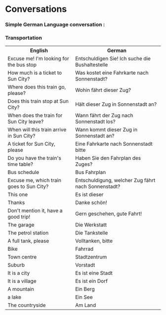 # Conversations

### Simple German Language conversation :
### Transportation

<table>
	<tr>
        <th>English</th>
        <th>German</th>
    </tr>
    <tr>
        <td>Excuse me! I'm looking for the bus stop</td>
        <td>Entschuldigen Sie! Ich suche die Bushaltestelle</td>
    </tr>
    <tr>
        <td>How much is a ticket to Sun City?</td>
        <td>Was kostet eine Fahrkarte nach Sonnenstadt?</td>
    </tr>
    <tr>
        <td>Where does this train go, please?</td>
        <td>Wohin fährt dieser Zug? </td>
    </tr>
    <tr>
        <td>Does this train stop at Sun City?</td>
        <td>Hält dieser Zug in Sonnenstadt an?</td>
    </tr>
    <tr>
        <td>When does the train for Sun City leave? </td>
        <td>Wann fährt der Zug nach Sonnenstadt los? </td>
    </tr>
    <tr>
        <td>When will this train arrive in Sun City?</td>
        <td>Wann kommt dieser Zug in Sonnenstadt an?</td>
    </tr>
    <tr>
        <td>A ticket for Sun City, please</td>
        <td>Eine Fahrkarte nach Sonnenstadt bitte</td>
    </tr>
    <tr>
        <td>Do you have the train's time table?</td>
        <td>Haben Sie den Fahrplan des Zuges?</td>
    </tr>
    <tr>
        <td>Bus schedule</td>
        <td>Bus Fahrplan</td>
    </tr>
    <tr>
        <td>Excuse me, which train goes to Sun City?</td>
        <td>Entschuldigung, welcher Zug fährt nach Sonnenstadt?</td>
    </tr>
    <tr>
        <td>This one</td>
        <td>Es ist dieser</td>
    </tr>
    <tr>
        <td>Thanks</td>
        <td>Danke schön!</td>
    </tr>
    <tr>
        <td>Don't mention it, have a good trip!</td>
        <td>Gern geschehen, gute Fahrt!</td>
    </tr>
    <tr>
        <td>The garage</td>
        <td>Die Werkstatt</td>
    </tr>
    <tr>
        <td>The petrol station</td>
        <td>Die Tankstelle</td>
    </tr>
    <tr>
        <td>A full tank, please</td>
        <td>Volltanken, bitte</td>
    </tr>
    <tr>
        <td>Bike</td>
        <td>Fahrrad</td>
    </tr>
    <tr>
        <td>Town centre</td>
        <td>Stadtzentrum</td>
    </tr>
     <tr>
        <td>Suburb</td>
        <td>Vorstadt</td>
    </tr>
     <tr>
        <td>It is a city</td>
        <td>Es ist eine Stadt</td>
    </tr>
     <tr>
        <td>It is a village</td>
        <td>Es ist ein Dorf</td>
    </tr>
     <tr>
        <td>A mountain</td>
        <td>Ein Berg</td>
    </tr>
     <tr>
        <td>a lake</td>
        <td>Ein See</td>
    </tr>
     <tr>
        <td>The countryside</td>
        <td>Am Land</td>
    </tr>
</table>
